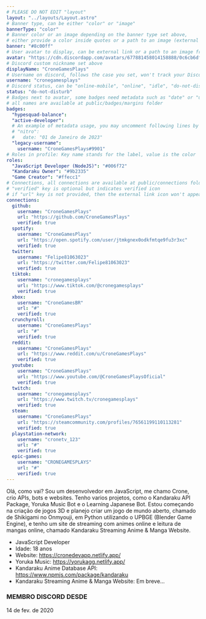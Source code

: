 ```yaml
---
# PLEASE DO NOT EDIT "layout"
layout: "../layouts/Layout.astro"
# Banner type, can be either "color" or "image"
bannerType: "color"
# Banner color or an image depending on the banner type set above,
# either provide a color inside quotes or a path to an image (external links are supported)
banner: "#8c00ff"
# User avatar to display, can be external link or a path to an image from public folder
avatar: "https://cdn.discordapp.com/avatars/677881458014158888/0c6cb6df1887d999b2235c2f20b1b556.png"
# Discord custom nickname set above
displayName: "CroneGamesPlays"
# Username on discord, follows the case you set, won't track your Discord account e.g. "Domin#2874" or "dominnya"
username: "cronegamesplays"
# Discord status, can be "online-mobile", "online", "idle", "do-not-disturb", "invisible" or "streaming"
status: "do-not-disturb"
# Badges next to avatar, some badges need metadata such as "date" or "username"
# all names are available at public/badges/margins folder
badges:
  "hypesquad-balance":
  "active-developer":
  # An example of metadata usage, you may uncomment following lines by removing "#":
  # "nitro":
  #   date: "01 de Janeiro de 2023"
  "legacy-username":
    username: "CroneGamesPlays#9901"
# Roles in profile: Key name stands for the label, value is the color
roles:
  "JavaScript Developer (NodeJS)": "#006f72"
  "Kandaraku Owner": "#9b2335"
  "Game Creator": "#ffecc1"
# Connections, all connections are available at public/connections folder
# "verified" key is optional but indicates verified icon
# if "url" key is not provided, then the external link icon won't appear
connections:
  github:
    username: "CroneGamesPlays"
    url: "https://github.com/CroneGamesPlays"
    verified: true
  spotify:
    username: "CroneGamesPlays"
    url: "https://open.spotify.com/user/jtmkgnex0odkfmtqe9fu3r3xc"
    verified: true
  twitter:
    username: "Felipe81063023"
    url: "https://twitter.com/Felipe81063023"
    verified: true
  tiktok:
    username: "cronegamesplays"
    url: "https://www.tiktok.com/@cronegamesplays"
    verified: true
  xbox:
    username: "CroneGamesBR"
    url: "#"
    verified: true
  crunchyroll:
    username: "CroneGamesPlays"
    url: "#"
    verified: true
  reddit:
    username: "CroneGamesPlays"
    url: "https://www.reddit.com/u/CroneGamesPlays"
    verified: true
  youtube:
    username: "CroneGamesPlays"
    url: "https://www.youtube.com/@CroneGamesPlaysOficial"
    verified: true
  twitch:
    username: "cronegamesplays"
    url: "https://www.twitch.tv/cronegamesplays"
    verified: true
  steam:
    username: "CroneGamesPlays"
    url: "https://steamcommunity.com/profiles/76561199110113281"
    verified: true
  playstation-network:
    username: "cronetv_123"
    url: "#"
    verified: true
  epic-games:
    username: "CRONEGAMESPLAYS"
    url: "#"
    verified: true
---
```


<!-- Your About Me section -->

Olá, como vai? Sou um desenvolvedor em JavaScript, me chamo Crone, crio APIs, bots e websites. Tenho varios projetos, como o Kandaraku API Package, Yoruka Music Bot e o
Learning Japanese Bot. Estou começando na criação de jogos 3D e planejo criar um jogo de mundo aberto, chamado de Shikigami no Onmyouji, em Python utilizando o
UPBGE (Blender Game Engine), e tenho um site de streaming com animes online e leitura de mangas online, chamado Kandaraku Streaming Anime & Manga Website.


- JavaScript Developer
- Idade: 18 anos
- Website: https://cronedevapp.netlify.app/
- Yoruka Music: https://yorukagg.netlify.app/
- Kandaraku Anime Database API: https://www.npmjs.com/package/kandaraku
- Kandaraku Streaming Anime & Manga Website: Em breve...

### MEMBRO DISCORD DESDE
14 de fev. de 2020
